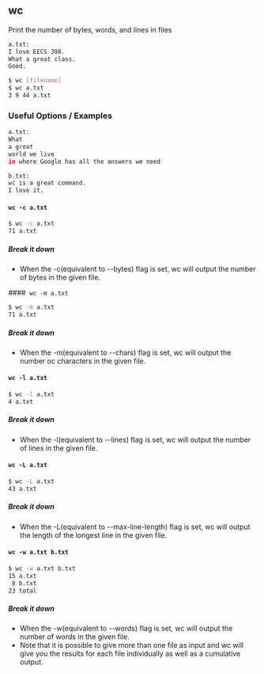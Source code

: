 ---
---

wc
-------

Print the number of bytes, words, and lines in files

~~~ bash
a.txt: 
I love EECS 398.
What a great class. 
Good.

$ wc [filename] 
$ wc a.txt
3 9 44 a.txt
~~~

<!--more-->

### Useful Options / Examples

~~~ bash
a.txt:
What
a great
world we live
in where Google has all the answers we need

b.txt:
wc is a great command.
I love it.
~~~


#### `wc -c a.txt`
~~~ bash
$ wc -c a.txt
71 a.txt
~~~

##### Break it down
 * When the -c(equivalent to --bytes) flag is set, wc will output the number of bytes in the given file.


####` wc -m a.txt`
~~~ bash
$ wc -m a.txt
71 a.txt
~~~

##### Break it down
 * When the -m(equivalent to --chars) flag is set, wc will output the number oc characters in the given file. 

#### `wc -l a.txt`
~~~ bash
$ wc -l a.txt
4 a.txt
~~~

##### Break it down
 * When the -l(equivalent to --lines) flag is set, wc will output the number of lines in the given file.

#### `wc -L a.txt`
~~~ bash
$ wc -L a.txt
43 a.txt
~~~

##### Break it down
 * When the -L(equivalent to --max-line-length) flag is set, wc will output the length of the longest line in the given file.

#### `wc -w a.txt b.txt`
~~~ bash
$ wc -w a.txt b.txt
15 a.txt
 8 b.txt
23 total
~~~

##### Break it down
 * When the -w(equivalent to --words) flag is set, wc will output the number of words in the given file.
 * Note that it is possible to give more than one file as input and wc will give you the results for each file individually as well as a cumulative output.
